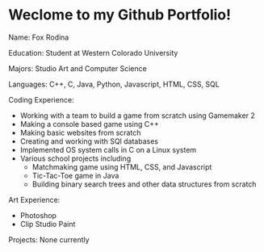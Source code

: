 # Weclome to my Github Portfolio!

Name: Fox Rodina

Education: Student at Western Colorado University

Majors: Studio Art and Computer Science

Languages: C++, C, Java, Python, Javascript, HTML, CSS, SQL

Coding Experience:
  - Working with a team to build a game from scratch using Gamemaker 2
  - Making a console based game using C++
  - Making basic websites from scratch
  - Creating and working with SQl databases
  - Implemented OS system calls in C on a Linux system
  - Various school projects including
    - Matchmaking game using HTML, CSS, and Javascript
    - Tic-Tac-Toe game in Java
    - Building binary search trees and other data structures from scratch

Art Experience:
  - Photoshop
  - Clip Studio Paint

Projects: None currently
